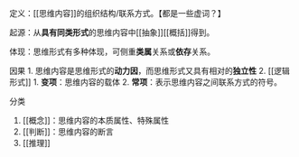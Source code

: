 定义：[[思维内容]]的组织结构/联系方式。【都是一些虚词？】

起源：从**具有同类形式**的思维内容中[[抽象]][[概括]]得到。

体现：思维形式有多种体现，可侧重**类属**关系或**依存**关系。

因果
	1. 思维内容是思维形式的**动力因**，而思维形式又具有相对的**独立性**
	2. [[逻辑形式]]
		1. **变项**：思维内容的载体
		2. **常项**：表示思维内容之间联系方式的符号。

分类
1. [[概念]]：思维内容的本质属性、特殊属性
2. [[判断]]：思维内容的断言
3. [[推理]] 
